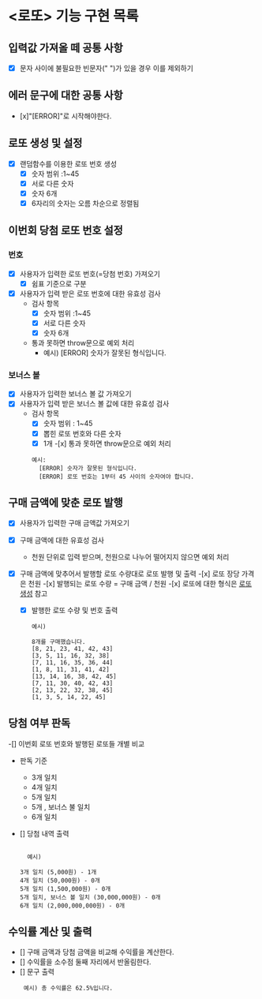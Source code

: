 # <로또> 기능 구현 목록

## 입력값 가져올 떼 공통 사항

- [x] 문자 사이에 불필요한 빈문자(" ")가 있을 경우 이를 제외하기

## 에러 문구에 대한 공통 사항

- [x]"[ERROR]"로 시작해야한다.

## <div id="lottoSetting">로또 생성 및 설정</div>

- [x] 랜덤함수를 이용한 로또 번호 생성
  - [x] 숫자 범위 :1~45
  - [x] 서로 다른 숫자
  - [x] 숫자 6개
  - [x] 6자리의 숫자는 오름 차순으로 정렬됨

## 이번회 당첨 로또 번호 설정

### 번호

- [x] 사용자가 입력한 로또 번호(=당첨 번호) 가져오기
  - [x] 쉼표 기준으로 구분
- [x] 사용자가 입력 받은 로또 번호에 대한 유효성 검사
  - 검사 항목
    - [x] 숫자 범위 :1~45
    - [x] 서로 다른 숫자
    - [x] 숫자 6개
  - 통과 못하면 throw문으로 예외 처리
    - 예시) [ERROR] 숫자가 잘못된 형식입니다.

### 보너스 볼

- [x] 사용자가 입력한 보너스 볼 값 가져오기
- [x] 사용자가 입력 받은 보너스 볼 값에 대한 유효성 검사
  - 검사 항목
    - [x] 숫자 범위 : 1~45
    - [x] 뽑힌 로또 번호와 다른 숫자
    - [x] 1개 -[x] 통과 못하면 throw문으로 예외 처리
    ```
    예시:
      [ERROR] 숫자가 잘못된 형식입니다.
      [ERROR] 로또 번호는 1부터 45 사이의 숫자여야 합니다.
    ```

## 구매 금액에 맞춘 로또 발행

- [x] 사용자가 입력한 구매 금액값 가져오기
- [x] 구매 금액에 대한 유효성 검사

  - 천원 단위로 입력 받으며, 천원으로 나누어 떨어지지 않으면 예외 처리

- [x] 구매 금액에 맞추어서 발행할 로또 수량대로 로또 발행 및 출력 -[x] 로또 장당 가격은 천원 -[x] 발행되는 로또 수량 = 구매 금액 / 천원 -[x] 로또에 대한 형식은 <a href="#lottoSetting">로또 생성</a> 참고

  - [x] 발행한 로또 수량 및 번호 출력

    ```
    예시)

    8개를 구매했습니다.
    [8, 21, 23, 41, 42, 43]
    [3, 5, 11, 16, 32, 38]
    [7, 11, 16, 35, 36, 44]
    [1, 8, 11, 31, 41, 42]
    [13, 14, 16, 38, 42, 45]
    [7, 11, 30, 40, 42, 43]
    [2, 13, 22, 32, 38, 45]
    [1, 3, 5, 14, 22, 45]

    ```

## 당첨 여부 판독

-[] 이번회 로또 번호와 발행된 로또들 개별 비교

- 판독 기준

  - 3개 일치
  - 4개 일치
  - 5개 일치
  - 5개 , 보너스 불 일치
  - 6개 일치

- [] 당첨 내역 출력

  ```

    예시)

  3개 일치 (5,000원) - 1개
  4개 일치 (50,000원) - 0개
  5개 일치 (1,500,000원) - 0개
  5개 일치, 보너스 볼 일치 (30,000,000원) - 0개
  6개 일치 (2,000,000,000원) - 0개

  ```

## 수익률 계산 및 출력

- [] 구매 금액과 당첨 금액을 비교해 수익률을 계산한다.
- [] 수익률을 소수점 둘째 자리에서 반올림한다.
- [] 문구 출력
  ```
   예시) 총 수익률은 62.5%입니다.
  ```

